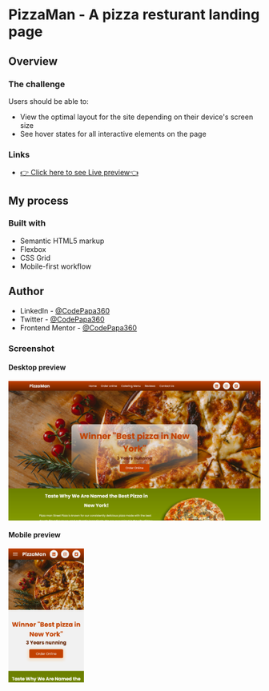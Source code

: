 # PizzaMan - A pizza resturant landing page

## Overview

### The challenge

Users should be able to:

- View the optimal layout for the site depending on their device's screen size
- See hover states for all interactive elements on the page

### Links

- [👉 Click here to see Live preview👈]()

## My process

### Built with

- Semantic HTML5 markup
- Flexbox
- CSS Grid
- Mobile-first workflow

## Author

- LinkedIn - [@CodePapa360](https://www.linkedin.com/in/codepapa360)
- Twitter - [@CodePapa360](https://www.twitter.com/CodePapa360)
- Frontend Mentor - [@CodePapa360](https://www.frontendmentor.io/profile/CodePapa360)

### Screenshot

#### Desktop preview

<p><img align="center" src="screenshots/desktop-preview.png"/></p>

#### Mobile preview 

<p><img align="center" width="30%" src="screenshots/mobile-preview.png"/></p>
